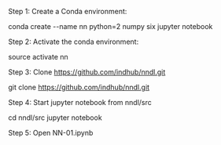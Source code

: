 Step 1: Create a Conda environment:

conda create --name nn python=2 numpy six jupyter notebook

Step 2: Activate the conda environment:

source activate nn

Step 3: Clone https://github.com/indhub/nndl.git

git clone https://github.com/indhub/nndl.git

Step 4: Start jupyter notebook from nndl/src

cd nndl/src
jupyter notebook

Step 5: Open NN-01.ipynb
